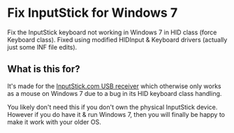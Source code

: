 # Fix InputStick for Windows 7
Fix the InputStick keyboard not working in Windows 7 in HID class (force Keyboard class).
Fixed using modified HIDInput & Keyboard drivers (actually just some INF file edits).

## What is this for?
It's made for the [InputStick.com USB receiver](http://inputstick.com/) which otherwise only works as a mouse on Windows 7 due to a bug in its HID keyboard class handling.

You likely don't need this if you don't own the physical InputStick device.\
However if you do have it & run Windows 7, then you will finally be happy to make it work with your older OS.
